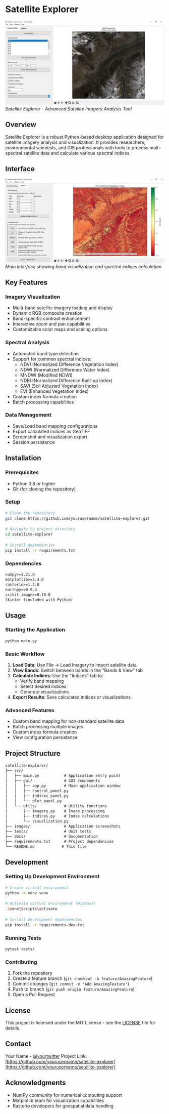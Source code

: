 # Satellite Explorer

![Satellite Explorer Interface](images/prev1.jpg)
*Satellite Explorer - Advanced Satellite Imagery Analysis Tool*

## Overview
Satellite Explorer is a robust Python-based desktop application designed for satellite imagery analysis and visualization. It provides researchers, environmental scientists, and GIS professionals with tools to process multi-spectral satellite data and calculate various spectral indices.

## Interface
![Application Features](images/prev2.jpg)
*Main interface showing band visualization and spectral indices calculation*

## Key Features

### Imagery Visualization
- Multi-band satellite imagery loading and display
- Dynamic RGB composite creation
- Band-specific contrast enhancement
- Interactive zoom and pan capabilities
- Customizable color maps and scaling options

### Spectral Analysis
- Automated band type detection
- Support for common spectral indices:
  - NDVI (Normalized Difference Vegetation Index)
  - NDWI (Normalized Difference Water Index)
  - MNDWI (Modified NDWI)
  - NDBI (Normalized Difference Built-up Index)
  - SAVI (Soil Adjusted Vegetation Index)
  - EVI (Enhanced Vegetation Index)
- Custom index formula creation
- Batch processing capabilities

### Data Management
- Save/Load band mapping configurations
- Export calculated indices as GeoTIFF
- Screenshot and visualization export
- Session persistence

## Installation

### Prerequisites
- Python 3.8 or higher
- Git (for cloning the repository)

### Setup
```bash
# Clone the repository
git clone https://github.com/yourusername/satellite-explorer.git

# Navigate to project directory
cd satellite-explorer

# Install dependencies
pip install -r requirements.txt
```

### Dependencies
```text
numpy>=1.21.0
matplotlib>=3.4.0
rasterio>=1.2.0
earthpy>=0.9.4
scikit-image>=0.18.0
tkinter (included with Python)
```

## Usage

### Starting the Application
```bash
python main.py
```

### Basic Workflow
1. **Load Data**: Use File → Load Imagery to import satellite data
2. **View Bands**: Switch between bands in the "Bands & View" tab
3. **Calculate Indices**: Use the "Indices" tab to:
   - Verify band mapping
   - Select desired indices
   - Generate visualizations
4. **Export Results**: Save calculated indices or visualizations

### Advanced Features
- Custom band mapping for non-standard satellite data
- Batch processing multiple images
- Custom index formula creation
- View configuration persistence

## Project Structure
```
satellite-explorer/
├── src/
│   ├── main.py           # Application entry point
│   ├── gui/              # GUI components
│   │   ├── app.py        # Main application window
│   │   ├── control_panel.py
│   │   ├── indices_panel.py
│   │   └── plot_panel.py
│   └── utils/            # Utility functions
│       ├── imagery.py    # Image processing
│       ├── indices.py    # Index calculations
│       └── visualization.py
├── images/               # Application screenshots
├── tests/                # Unit tests
├── docs/                 # Documentation
├── requirements.txt      # Project dependencies
└── README.md            # This file
```

## Development

### Setting Up Development Environment
```bash
# Create virtual environment
python -m venv venv

# Activate virtual environment (Windows)
.\venv\Scripts\activate

# Install development dependencies
pip install -r requirements-dev.txt
```

### Running Tests
```bash
pytest tests/
```

### Contributing
1. Fork the repository
2. Create a feature branch (`git checkout -b feature/AmazingFeature`)
3. Commit changes (`git commit -m 'Add AmazingFeature'`)
4. Push to branch (`git push origin feature/AmazingFeature`)
5. Open a Pull Request

## License
This project is licensed under the MIT License - see the [LICENSE](LICENSE) file for details.

## Contact
Your Name - [@yourtwitter](https://twitter.com/yourtwitter)
Project Link: [https://github.com/yourusername/satellite-explorer](https://github.com/yourusername/satellite-explorer)

## Acknowledgments
- NumPy community for numerical computing support
- Matplotlib team for visualization capabilities
- Rasterio developers for geospatial data handling